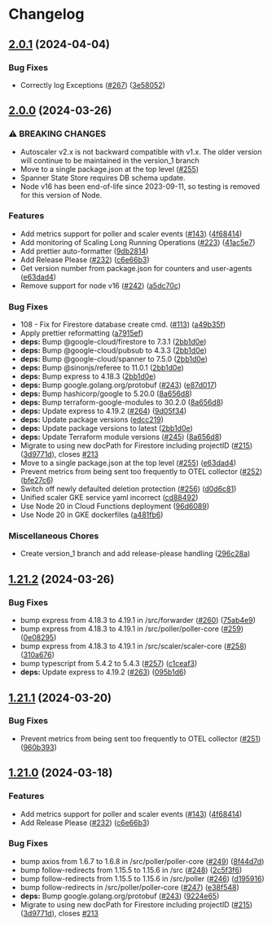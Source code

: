 # Changelog

## [2.0.1](https://github.com/cloudspannerecosystem/autoscaler/compare/v2.0.0...v2.0.1) (2024-04-04)


### Bug Fixes

* Correctly log Exceptions ([#267](https://github.com/cloudspannerecosystem/autoscaler/issues/267)) ([3e58052](https://github.com/cloudspannerecosystem/autoscaler/commit/3e5805225d906f60209c03afb5a68c98bfb4d2bc))

## [2.0.0](https://github.com/cloudspannerecosystem/autoscaler/compare/v1.21.1...v2.0.0) (2024-03-26)


### ⚠ BREAKING CHANGES

* Autoscaler v2.x is not backward compatible with v1.x. The older version will continue to be maintained in the version_1 branch
* Move to a single package.json at the top level ([#255](https://github.com/cloudspannerecosystem/autoscaler/issues/255))
* Spanner State Store requires DB schema update.
* Node v16 has been end-of-life since 2023-09-11, so testing is removed for this version of Node.

### Features

* Add metrics support for poller and scaler events ([#143](https://github.com/cloudspannerecosystem/autoscaler/issues/143)) ([4f68414](https://github.com/cloudspannerecosystem/autoscaler/commit/4f684148c7056d842120285f57316c3f9af29e42))
* Add monitoring of Scaling Long Running Operations ([#223](https://github.com/cloudspannerecosystem/autoscaler/issues/223)) ([41ac5e7](https://github.com/cloudspannerecosystem/autoscaler/commit/41ac5e7b8a1e8fac8fa8365ea419360761753b11))
* Add prettier auto-formatter ([9db2814](https://github.com/cloudspannerecosystem/autoscaler/commit/9db2814ffdc014f00607aa82aed56b979a4f47d2))
* Add Release Please ([#232](https://github.com/cloudspannerecosystem/autoscaler/issues/232)) ([c6e66b3](https://github.com/cloudspannerecosystem/autoscaler/commit/c6e66b3700092abb4d58e893d8b62e3f2634ee5f))
* Get version number from package.json for counters and user-agents ([e63dad4](https://github.com/cloudspannerecosystem/autoscaler/commit/e63dad49643808e0d8101a77fb2ca18a585fbf7a))
* Remove support for node v16 ([#242](https://github.com/cloudspannerecosystem/autoscaler/issues/242)) ([a5dc70c](https://github.com/cloudspannerecosystem/autoscaler/commit/a5dc70c07a53c20b96dc9b422b83b7b0ecc88fcf))


### Bug Fixes

* 108 - Fix for Firestore database create cmd. ([#113](https://github.com/cloudspannerecosystem/autoscaler/issues/113)) ([a49b35f](https://github.com/cloudspannerecosystem/autoscaler/commit/a49b35f63f296bbffcaccd8423047c56ae805024))
* Apply prettier reformatting ([a7915ef](https://github.com/cloudspannerecosystem/autoscaler/commit/a7915ef2746542e79faf13b1d346fda6fbba3b4c))
* **deps:** Bump @google-cloud/firestore to 7.3.1 ([2bb1d0e](https://github.com/cloudspannerecosystem/autoscaler/commit/2bb1d0e623109fe93c5b585c021094eb47ee36dd))
* **deps:** Bump @google-cloud/pubsub to 4.3.3 ([2bb1d0e](https://github.com/cloudspannerecosystem/autoscaler/commit/2bb1d0e623109fe93c5b585c021094eb47ee36dd))
* **deps:** Bump @google-cloud/spanner to 7.5.0 ([2bb1d0e](https://github.com/cloudspannerecosystem/autoscaler/commit/2bb1d0e623109fe93c5b585c021094eb47ee36dd))
* **deps:** Bump @sinonjs/referee to 11.0.1 ([2bb1d0e](https://github.com/cloudspannerecosystem/autoscaler/commit/2bb1d0e623109fe93c5b585c021094eb47ee36dd))
* **deps:** Bump express to 4.18.3 ([2bb1d0e](https://github.com/cloudspannerecosystem/autoscaler/commit/2bb1d0e623109fe93c5b585c021094eb47ee36dd))
* **deps:** Bump google.golang.org/protobuf ([#243](https://github.com/cloudspannerecosystem/autoscaler/issues/243)) ([e87d017](https://github.com/cloudspannerecosystem/autoscaler/commit/e87d017843b9eea68d5748155e2b2867581213bd))
* **deps:** Bump hashicorp/google to 5.20.0 ([8a656d8](https://github.com/cloudspannerecosystem/autoscaler/commit/8a656d83e1e1b4c7227496be87c120a125384f78))
* **deps:** Bump terraform-google-modules to 30.2.0 ([8a656d8](https://github.com/cloudspannerecosystem/autoscaler/commit/8a656d83e1e1b4c7227496be87c120a125384f78))
* **deps:** Update express to 4.19.2 ([#264](https://github.com/cloudspannerecosystem/autoscaler/issues/264)) ([9d05f34](https://github.com/cloudspannerecosystem/autoscaler/commit/9d05f34a06473f4cbf5651c9327e07c73959cf42))
* **deps:** Update package versions ([edcc219](https://github.com/cloudspannerecosystem/autoscaler/commit/edcc219d06c662bfee8d8ac481f9eb9aaea0febe))
* **deps:** Update package versions to latest ([2bb1d0e](https://github.com/cloudspannerecosystem/autoscaler/commit/2bb1d0e623109fe93c5b585c021094eb47ee36dd))
* **deps:** Update Terraform module versions ([#245](https://github.com/cloudspannerecosystem/autoscaler/issues/245)) ([8a656d8](https://github.com/cloudspannerecosystem/autoscaler/commit/8a656d83e1e1b4c7227496be87c120a125384f78))
* Migrate to using new docPath for Firestore including projectID ([#215](https://github.com/cloudspannerecosystem/autoscaler/issues/215)) ([3d9771d](https://github.com/cloudspannerecosystem/autoscaler/commit/3d9771d2afa3184ed7049e6ccf2aeec6fb387894)), closes [#213](https://github.com/cloudspannerecosystem/autoscaler/issues/213)
* Move to a single package.json at the top level ([#255](https://github.com/cloudspannerecosystem/autoscaler/issues/255)) ([e63dad4](https://github.com/cloudspannerecosystem/autoscaler/commit/e63dad49643808e0d8101a77fb2ca18a585fbf7a))
* Prevent metrics from being sent too frequently to OTEL collector ([#252](https://github.com/cloudspannerecosystem/autoscaler/issues/252)) ([bfe27c6](https://github.com/cloudspannerecosystem/autoscaler/commit/bfe27c63deb9e27bb21fb92174054b82b47bc143))
* Switch off newly defaulted deletion protection ([#256](https://github.com/cloudspannerecosystem/autoscaler/issues/256)) ([d0d6c81](https://github.com/cloudspannerecosystem/autoscaler/commit/d0d6c81423c09cce135dea01d04057629d0dfc26))
* Unified scaler GKE service yaml incorrect ([cd88492](https://github.com/cloudspannerecosystem/autoscaler/commit/cd88492993267ae3c266de3d509f5674fe4f34f0))
* Use Node 20 in Cloud Functions deployment ([96d6089](https://github.com/cloudspannerecosystem/autoscaler/commit/96d6089c3090272dfb3534752a70778c9256cc1d))
* Use Node 20 in GKE dockerfiles ([a481fb6](https://github.com/cloudspannerecosystem/autoscaler/commit/a481fb669f08639b306bc76ee497b6722a2cba10))


### Miscellaneous Chores

* Create version_1 branch and add release-please handling ([296c28a](https://github.com/cloudspannerecosystem/autoscaler/commit/296c28a393178a1052f30cebb2fb30a9f4873ecb))

## [1.21.2](https://github.com/cloudspannerecosystem/autoscaler/compare/v1.21.1...v1.21.2) (2024-03-26)


### Bug Fixes

* bump express from 4.18.3 to 4.19.1 in /src/forwarder ([#260](https://github.com/cloudspannerecosystem/autoscaler/issues/260)) ([75ab4e9](https://github.com/cloudspannerecosystem/autoscaler/commit/75ab4e9e2eed511cfee98491aeb5e3dbebfe2965))
* bump express from 4.18.3 to 4.19.1 in /src/poller/poller-core ([#259](https://github.com/cloudspannerecosystem/autoscaler/issues/259)) ([0e08295](https://github.com/cloudspannerecosystem/autoscaler/commit/0e082953bc6a1bc05d25e2acddcf6d52956ad2c9))
* bump express from 4.18.3 to 4.19.1 in /src/scaler/scaler-core ([#258](https://github.com/cloudspannerecosystem/autoscaler/issues/258)) ([310a676](https://github.com/cloudspannerecosystem/autoscaler/commit/310a676050696ff305fe957efb995019bebd435f))
* bump typescript from 5.4.2 to 5.4.3 ([#257](https://github.com/cloudspannerecosystem/autoscaler/issues/257)) ([c1ceaf3](https://github.com/cloudspannerecosystem/autoscaler/commit/c1ceaf31fd4eb4633b27c9cb1ebf147af8ac929b))
* **deps:** Update express to 4.19.2 ([#263](https://github.com/cloudspannerecosystem/autoscaler/issues/263)) ([095b1d6](https://github.com/cloudspannerecosystem/autoscaler/commit/095b1d6296587f4986e9e3ad9778caed125fb630))

## [1.21.1](https://github.com/cloudspannerecosystem/autoscaler/compare/cloudspannerecosystem/autoscaler-v1.21.0...cloudspannerecosystem/autoscaler-v1.21.1) (2024-03-20)


### Bug Fixes

* Prevent metrics from being sent too frequently to OTEL collector ([#251](https://github.com/cloudspannerecosystem/autoscaler/issues/251)) ([960b393](https://github.com/cloudspannerecosystem/autoscaler/commit/960b393698cf29bdda82971a94d1c1225a1e1ba9))

## [1.21.0](https://github.com/cloudspannerecosystem/autoscaler/compare/cloudspannerecosystem/autoscaler-v1.20.0...cloudspannerecosystem/autoscaler-v1.21.0) (2024-03-18)


### Features

* Add metrics support for poller and scaler events ([#143](https://github.com/cloudspannerecosystem/autoscaler/issues/143)) ([4f68414](https://github.com/cloudspannerecosystem/autoscaler/commit/4f684148c7056d842120285f57316c3f9af29e42))
* Add Release Please ([#232](https://github.com/cloudspannerecosystem/autoscaler/issues/232)) ([c6e66b3](https://github.com/cloudspannerecosystem/autoscaler/commit/c6e66b3700092abb4d58e893d8b62e3f2634ee5f))


### Bug Fixes

* bump axios from 1.6.7 to 1.6.8 in /src/poller/poller-core ([#249](https://github.com/cloudspannerecosystem/autoscaler/issues/249)) ([8f44d7d](https://github.com/cloudspannerecosystem/autoscaler/commit/8f44d7d61d680fb82fee8b4b0ee89ae4bacf72f3))
* bump follow-redirects from 1.15.5 to 1.15.6 in /src ([#248](https://github.com/cloudspannerecosystem/autoscaler/issues/248)) ([2c5f3f6](https://github.com/cloudspannerecosystem/autoscaler/commit/2c5f3f660d4dab45b19334031f90652c56a0fa84))
* bump follow-redirects from 1.15.5 to 1.15.6 in /src/poller ([#246](https://github.com/cloudspannerecosystem/autoscaler/issues/246)) ([d195916](https://github.com/cloudspannerecosystem/autoscaler/commit/d195916646cffbecc6f906af45955fdc3c03dffa))
* bump follow-redirects in /src/poller/poller-core ([#247](https://github.com/cloudspannerecosystem/autoscaler/issues/247)) ([e38f548](https://github.com/cloudspannerecosystem/autoscaler/commit/e38f54810c6a5936343989259492e775bf424e19))
* **deps:** Bump google.golang.org/protobuf ([#243](https://github.com/cloudspannerecosystem/autoscaler/issues/243)) ([9224e65](https://github.com/cloudspannerecosystem/autoscaler/commit/9224e655b8761c55be3551f1e8702a326d799014))
* Migrate to using new docPath for Firestore including projectID ([#215](https://github.com/cloudspannerecosystem/autoscaler/issues/215)) ([3d9771d](https://github.com/cloudspannerecosystem/autoscaler/commit/3d9771d2afa3184ed7049e6ccf2aeec6fb387894)), closes [#213](https://github.com/cloudspannerecosystem/autoscaler/issues/213)
